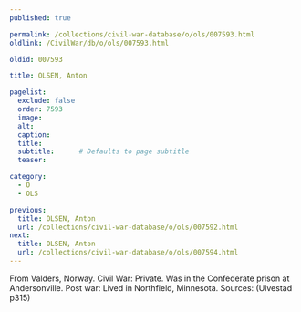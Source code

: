 ```yaml
---
published: true

permalink: /collections/civil-war-database/o/ols/007593.html
oldlink: /CivilWar/db/o/ols/007593.html

oldid: 007593

title: OLSEN, Anton

pagelist:
  exclude: false
  order: 7593
  image: 
  alt:
  caption:
  title:
  subtitle:      # Defaults to page subtitle
  teaser:

category: 
  - O 
  - OLS

previous:
  title: OLSEN, Anton
  url: /collections/civil-war-database/o/ols/007592.html  
next:
  title: OLSEN, Anton
  url: /collections/civil-war-database/o/ols/007594.html   
---
```

From Valders, Norway. Civil War: Private. Was in the Confederate prison at Andersonville. Post war: Lived in Northfield, Minnesota. Sources: (Ulvestad p315)
